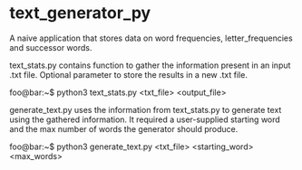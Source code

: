 # text_generator_py

A naive application that stores data on word frequencies, letter_frequencies and successor words.

text_stats.py contains function to gather the information present in an input .txt file. Optional parameter to store the results in a new .txt file.

foo@bar:~$ python3 text_stats.py <txt_file> <output_file>

generate_text.py uses the information from text_stats.py to generate text using the gathered information. It required a user-supplied starting word and the max number of words the generator should produce.

foo@bar:~$ python3 generate_text.py <txt_file> <starting_word> <max_words>
